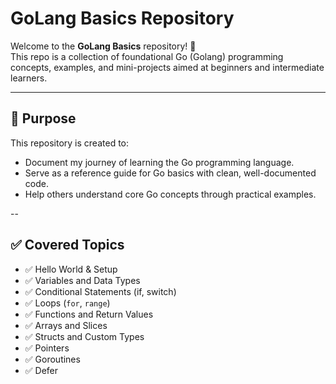 # GoLang Basics Repository

Welcome to the **GoLang Basics** repository! 🚀  
This repo is a collection of foundational Go (Golang) programming concepts, examples, and mini-projects aimed at beginners and intermediate learners.

---

## 📌 Purpose

This repository is created to:
- Document my journey of learning the Go programming language.
- Serve as a reference guide for Go basics with clean, well-documented code.
- Help others understand core Go concepts through practical examples.

--

## ✅ Covered Topics

- ✅ Hello World & Setup  
- ✅ Variables and Data Types  
- ✅ Conditional Statements (if, switch)  
- ✅ Loops (`for`, `range`)  
- ✅ Functions and Return Values  
- ✅ Arrays and  Slices
- ✅ Structs and Custom Types  
- ✅ Pointers   
- ✅ Goroutines 
- ✅ Defer

